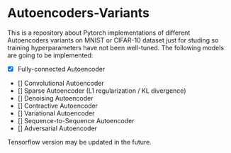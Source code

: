 # Autoencoders-Variants

This is a repository about Pytorch implementations of different Autoencoders variants on MNIST or CIFAR-10 dataset just for studing so training hyperparameters have not been well-tuned. The following models are going to be implemented:

- [x] Fully-connected Autoencoder
- [] Convolutional Autoencoder
- [] Sparse Autoencoder (L1 regularization / KL divergence)
- [] Denoising Autoencoder
- [] Contractive Autoencoder
- [] Variational Autoencoder
- [] Sequence-to-Sequence Autoencoder
- [] Adversarial Autoencoder

Tensorflow version may be updated in the future.